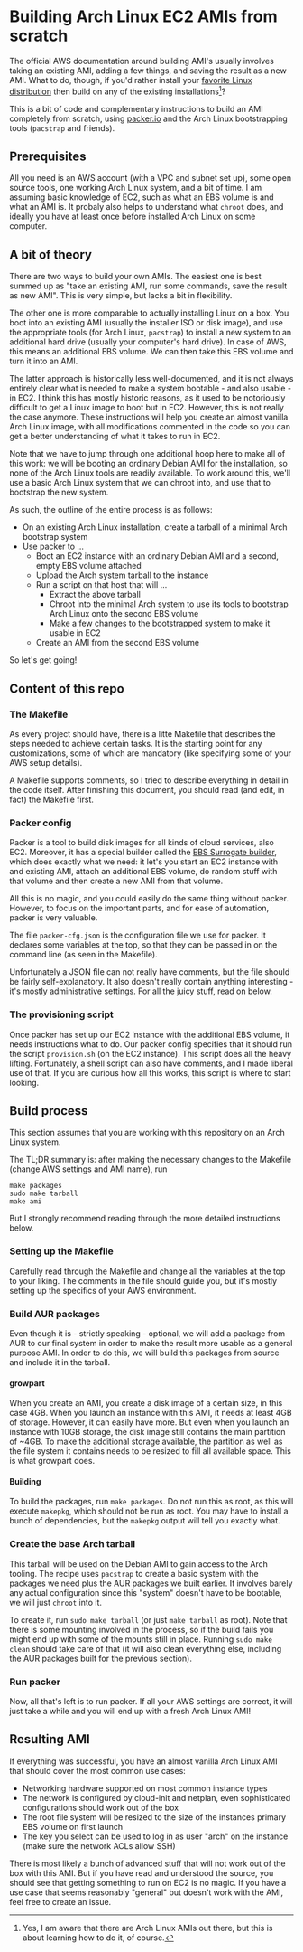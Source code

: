 # Building Arch Linux EC2 AMIs from scratch

The official AWS documentation around building AMI's usually involves taking an
existing AMI, adding a few things, and saving the result as a new AMI. What to
do, though, if you'd rather install your [favorite Linux
distribution](https://archlinux.org) then build on any of the existing
installations[^1]?

This is a bit of code and complementary instructions to build an AMI completely
from scratch, using [packer.io](https://packer.io) and the Arch Linux
bootstrapping tools (`pacstrap` and friends).

## Prerequisites

All you need is an AWS account (with a VPC and subnet set up), some open source
tools, one working Arch Linux system, and a bit of time. I am assuming basic
knowledge of EC2, such as what an EBS volume is and what an AMI is. It probaly
also helps to understand what `chroot` does, and ideally you have at least once
before installed Arch Linux on some computer.

## A bit of theory

There are two ways to build your own AMIs. The easiest one is best summed up as
"take an existing AMI, run some commands, save the result as new AMI". This is
very simple, but lacks a bit in flexibility.

The other one is more comparable to actually installing Linux on a box. You
boot into an existing AMI (usually the installer ISO or disk image), and use
the appropriate tools (for Arch Linux, `pacstrap`) to install a new system to
an additional hard drive (usually your computer's hard drive). In case of AWS,
this means an additional EBS volume. We can then take this EBS volume and turn
it into an AMI.

The latter approach is historically less well-documented, and it is not always
entirely clear what is needed to make a system bootable - and also usable - in
EC2. I think this has mostly historic reasons, as it used to be notoriously
difficult to get a Linux image to boot but in EC2. However, this is not really
the case anymore. These instructions will help you create an almost vanilla
Arch Linux image, with all modifications commented in the code so you can get a
better understanding of what it takes to run in EC2.

Note that we have to jump through one additional hoop here to make all of this
work: we will be booting an ordinary Debian AMI for the installation, so none
of the Arch Linux tools are readily available. To work around this, we'll use a
basic Arch Linux system that we can chroot into, and use that to bootstrap the
new system.

As such, the outline of the entire process is as follows:

 - On an existing Arch Linux installation, create a tarball of a minimal Arch bootstrap system
 - Use packer to ...
   - Boot an EC2 instance with an ordinary Debian AMI and a second, empty EBS volume attached
   - Upload the Arch system tarball to the instance
   - Run a script on that host that will ...
     - Extract the above tarball
     - Chroot into the minimal Arch system to use its tools to bootstrap Arch Linux onto the second EBS volume
     - Make a few changes to the bootstrapped system to make it usable in EC2
   - Create an AMI from the second EBS volume

So let's get going!

## Content of this repo

### The Makefile

As every project should have, there is a litte Makefile that describes the
steps needed to achieve certain tasks. It is the starting point for any
customizations, some of which are mandatory (like specifying some of your AWS
setup details).

A Makefile supports comments, so I tried to describe everything in detail in
the code itself. After finishing this document, you should read (and edit, in
fact) the Makefile first.

### Packer config

Packer is a tool to build disk images for all kinds of cloud services, also
EC2. Moreover, it has a special builder called the [EBS Surrogate
builder](https://www.packer.io/docs/builders/amazon-ebssurrogate.html), which
does exactly what we need: it let's you start an EC2 instance with and existing
AMI, attach an additional EBS volume, do random stuff with that volume and then
create a new AMI from that volume.

All this is no magic, and you could easily do the same thing without packer.
However, to focus on the important parts, and for ease of automation, packer is
very valuable.

The file `packer-cfg.json` is the configuration file we use for packer. It
declares some variables at the top, so that they can be passed in on the
command line (as seen in the Makefile).

Unfortunately a JSON file can not really have comments, but the file should be
fairly self-explanatory. It also doesn't really contain anything interesting -
it's mostly administrative settings. For all the juicy stuff, read on below.

### The provisioning script

Once packer has set up our EC2 instance with the additional EBS volume, it
needs instructions what to do. Our packer config specifies that it should run
the script `provision.sh` (on the EC2 instance). This script does all the heavy
lifting.  Fortunately, a shell script can also have comments, and I made
liberal use of that. If you are curious how all this works, this script is
where to start looking.

## Build process

This section assumes that you are working with this repository on an Arch Linux
system.

The TL;DR summary is: after making the necessary changes to the Makefile
(change AWS settings and AMI name), run

    make packages
    sudo make tarball
    make ami

But I strongly recommend reading through the more detailed instructions below.

### Setting up the Makefile

Carefully read through the Makefile and change all the variables at the top to
your liking. The comments in the file should guide you, but it's mostly setting
up the specifics of your AWS environment. 

###  Build AUR packages

Even though it is - strictly speaking - optional, we will add a package from
AUR to our final system in order to make the result more usable as a general
purpose AMI. In order to do this, we will build this packages from source and
include it in the tarball.

#### growpart

When you create an AMI, you create a disk image of a certain size, in this case
4GB. When you launch an instance with this AMI, it needs at least 4GB of
storage. However, it can easily have more. But even when you launch an instance
with 10GB storage, the disk image still contains the main partition of ~4GB.
To make the additional storage available, the partition as well as the file
system it contains needs to be resized to fill all available space. This is
what growpart does.

#### Building

To build the packages, run `make packages`. Do not run this as root, as this
will execute `makepkg`, which should not be run as root. You may have to
install a bunch of dependencies, but the `makepkg` output will tell you exactly
what.

### Create the base Arch tarball

This tarball will be used on the Debian AMI to gain access to the Arch tooling.
The recipe uses `pacstrap` to create a basic system with the packages we need
plus the AUR packages we built earlier. It involves barely any actual
configuration since this "system" doesn't have to be bootable, we will just
`chroot` into it.

To create it, run `sudo make tarball` (or just `make tarball` as root). Note
that there is some mounting involved in the process, so if the build fails you
might end up with some of the mounts still in place. Running `sudo make clean`
should take care of that (it will also clean everything else, including the AUR
packages built for the previous section).

### Run packer

Now, all that's left is to run packer. If all your AWS settings are correct, it
will just take a while and you will end up with a fresh Arch Linux AMI!

## Resulting AMI

If everything was successful, you have an almost vanilla Arch Linux AMI that
should cover the most common use cases:

 * Networking hardware supported on most common instance types
 * The network is configured by cloud-init and netplan, even sophisticated
   configurations should work out of the box
 * The root file system will be resized to the size of the instances primary
   EBS volume on first launch
 * The key you select can be used to log in as user "arch" on the instance
   (make sure the network ACLs allow SSH)

There is most likely a bunch of advanced stuff that will not work out of the
box with this AMI.  But if you have read and understood the source, you should
see that getting something to run on EC2 is no magic. If you have a use case
that seems reasonably "general" but doesn't work with the AMI, feel free to
create an issue.

[^1]: Yes, I am aware that there are Arch Linux AMIs out there, but this is about
      learning how to do it, of course.

